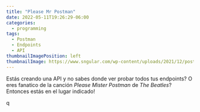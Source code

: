 ```yaml
---
title: "Please Mr Postman"
date: 2022-05-11T19:26:29-06:00
categories:
  - programming
tags:
  - Postman
  - Endpoints
  - API
thumbnailImagePosition: left
thumbnailImage: https://www.sngular.com/wp-content/uploads/2021/12/postman-logo-vert-2018.jpg
---
```


Estás creando una API y no sabes donde ver probar todos tus endpoints? O eres fanatico de la canción 
*Please Mister Postman* de *The Beatles*? Entonces estás en el lugar indicado!

<!--more-->
q
<!-- Para quienes ya hallan trabajado con anterioridad con una API, ya estarán familiarizados con el término de `endpoint`, pero 
si es la primera vez que escuchas todo esto, veamos una breve descripción.

La palabra API es un acrónimo del inglés, que se traduce como "Interfaz de programación de aplicaciones". Esto puede sonar muy complicado, 
pero las API tienen una función muy importante en el mundo de la programación, ya que es la parte que comunica entre el frontend y el backend.
Esto lo hace mediante peticiones y respuestas. 

Una analogía sencilla, es imaginarte que una aplicación web es un restaurante, el cliente se encuentra en la sala principal (frontend), y le pide
al mesero (API) un platillo (request), este mesero se comunica con los chefs en la cocina (backend), hacen el platillo que pidió, y el mesero lo 
lleva de vuelta al cliente. 

![Ratatoulli](https://i.gifer.com/J8lc.gif)

Los *endpoints* son las ubicaciones en donde deben de estar las *requests* que les haga el cliente, y estas se observan en los links. 
Tu puedes interactuar con estos *endpoints* de diversas maneras, y aquí es donde surgen los 4 métodos HTML:

1. GET: Obtiene los datos solicitados
2. POST: Crea nuevos datos
3. PUT: Modifica los datos especificados ya existentes
4. DELETE: Borra los datos especificados

Ya una vez que creas tu API, la quieres probar (pero no quieres utilizar *curl* con terminal), es ahí donde entra **Postman**.

![Homer Simpson Letters](https://pa1.narvii.com/6912/d4cfd5996bb99dbe274e1e3a2c1bbf4b5575fcacr1-480-368_hq.gif)

Postman es un programa con interfaz gráfica que nos permitirá realizar peticiones a una API, y facilitar el proceso de la misma, pero 
empecemos a ver su interfaz, como se ve a continuación.

![Interfaz de Postman](/images/6-mr-postman/Captura.JPG)

Para crear un nuevo *request*, le das en el botón de `new` en la parte superior izquierda, y le damos en `HTML Request`

![Interfaz de Postman](/images/6-mr-postman/Captura2.JPG)

Una vez creado, te debe de aparecer algo así:

![Interfaz de Postman](/images/6-mr-postman/Captura3.JPG)

Puedes cambiar el método HTML dándole click en donde dice `GET`, pero por el momento yo lo dejaré así para este ejercicio. 
Para este ejercicio, utilizaremos una API ya existente, para no tener que preocuparnos de crear una. Usaremos la 
[API de Pokemon](https://pokeapi.co/) y el link que copiaremos en Postman es el siguiente: `https://pokeapi.co/api/v2/pokemon`

{{< alert info>}}Si vas a hacer una petición con una API tuya, recuerda que debe de estar corriendo el servidor de la API.{{</alert>}}

Presionamos el botón azul que dice `send` y debemos de recibir una lista con varios pokemon.

![Interfaz de Postman](/images/6-mr-postman/Captura4.JPG)

En este caso, el código de status es `200`, por lo que no hubo ningún error, si no se hubiera encontrado la petición, hubieramos 
encontrado el famoso código 404. Aquí te dejo un [link](https://developer.mozilla.org/es/docs/Web/HTTP/Status) con los códigos. 


![Error 404](https://i0.wp.com/learn.onemonth.com/wp-content/uploads/2017/08/1-10.png?fit=845%2C503&ssl=1)

Puedes llegar incluso a documentar tus API desde postman, por lo que resulta muy conveniente de manejar. Y hasta aquí el post 
de hoy, espero que algo de esto les halla servido. **Hasta la próxima!** -->





